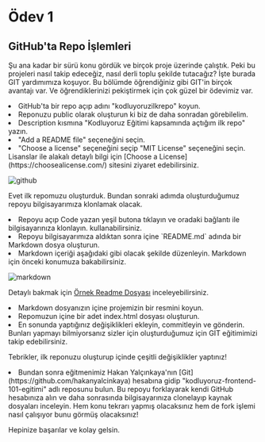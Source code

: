 # Ödev 1

## GitHub'ta Repo İşlemleri
Şu ana kadar bir sürü konu gördük ve birçok proje üzerinde çalıştık. Peki bu projeleri nasıl takip edeceğiz, nasıl derli toplu şekilde tutacağız? İşte burada GIT yardımımıza koşuyor. Bu bölümde öğrendiğiniz gibi GIT'in birçok avantajı var. Ve öğrendiklerinizi pekiştirmek için çok güzel bir ödevimiz var.

<li>GitHub'ta bir repo açıp adını "kodluyoruzilkrepo" koyun.
<li>Reponuzu public olarak oluşturun ki biz de daha sonradan görebilelim.
<li>Description kısmına "Kodluyoruz Eğitimi kapsamında açtığım ilk repo" yazın.
<li>"Add a README file" seçeneğini seçin.
<li>"Choose a license" seçeneğini seçip "MIT License" seçeneğini seçin. Lisanslar ile alakalı detaylı bilgi için  [Choose a License](https://choosealicense.com/) sitesini ziyaret edebilirsiniz.
 
 ![github](https://user-images.githubusercontent.com/65899853/164896434-dab16d27-9e1f-47f9-a575-f889d2376882.JPG)

  
  
  
  
  Evet ilk repomuzu oluşturduk. Bundan sonraki adımda oluşturduğumuz repoyu bilgisayarımıza klonlamak olacak.

<li>Repoyu açıp Code yazan yeşil butona tıklayın ve oradaki bağlantı ile bilgisayarınıza klonlayın.
 kullanabilirsiniz.
<li>Repoyu bilgisayarımıza aldıktan sonra içine `README.md` adında bir Markdown dosya oluşturun.
<li>Markdown içeriği aşağıdaki gibi olacak şekilde düzenleyin. Markdown için önceki konumuza bakabilirsiniz.
  
  ![markdown](https://user-images.githubusercontent.com/65899853/164896592-01b7c2e6-8c26-46d0-ae90-c00dedd813da.png)

  
  Detaylı bakmak için [Örnek Readme Dosyası](https://github.com/dilaratekiinn/kodluyoruzilkrepo/blob/master/README.md) inceleyebilirsiniz.

<li>Markdown dosyanızın içine projemizin bir resmini koyun.
<li>Repomuzun içine bir adet index.html dosyası oluşturun.
<li>En sonunda yaptığınız değişiklikleri ekleyin, commitleyin ve gönderin. Bunları yapmayı bilmiyorsanız sizler için oluşturduğumuz için GIT eğitimimizi takip edebilirsiniz.
  
Tebrikler, ilk reponuzu oluşturup içinde çeşitli değişiklikler yaptınız!

<li>Bundan sonra eğitmenimiz Hakan Yalçınkaya'nın [Git](https://github.com/hakanyalcinkaya) hesabına gidip "kodluyoruz-frontend-101-egitimi" adlı reposunu bulun. Bu repoyu forklayarak kendi GitHub hesabınıza alın ve daha sonrasında bilgisayarınıza clonelayıp kaynak dosyaları inceleyin. Hem konu tekrarı yapmış olacaksınız hem de fork işlemi nasıl çalışıyor bunu görmüş olacaksınız!
  
Hepinize başarılar ve kolay gelsin.
